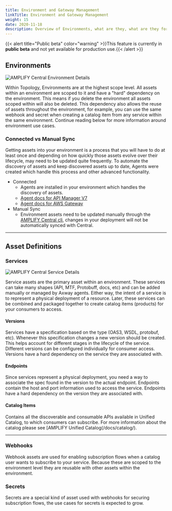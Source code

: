 ```yaml
---
title: Environment and Gateway Management
linkTitle: Environment and Gateway Management
weight: 15
date: 2020-11-18
description: Overview of Environments, what are they, what are they for, what can I do with them, a glossary of basic terms, a few pictures.
---
```


{{< alert title="Public beta" color="warning" >}}This feature is currently in **public beta** and not yet available for production use.{{< /alert >}}

## Environments

![AMPLIFY Central Environment Details](/Images/central/env_and_gateway_mgmt/EnvironmentDetailsPage.png)

Within Topology, Environments are at the highest scope level. All assets within an environment are scoped to it and have a "hard" dependency on the environment. This means if you delete the environment all assets scoped within will also be deleted. This dependency also allows the reuse of assets throughout the environment, for example, you can use the same webhook and secret when creating a catalog item from any service within the same environment. Continue reading below for more information around environment use cases.

### Connected vs Manual Sync

Getting assets into your environment is a process that you will have to do at least once and depending on how quickly those assets evolve over their lifecycle, may need to be updated quite frequently. To automate the discovery of assets and keep discovered assets up to date, Agents were created which handle this process and other advanced functionality.

-   Connected
    -   Agents are installed in your environment which handles the discovery of assets.
    -   [Agent docs for API Manager V7](/docs/central/connect-api-manager/)
    -   [Agent docs for AWS Gateway](/docs/central/connect-aws-gateway/)
-   Manual Sync
    -   Environment assets need to be updated manually through the [AMPLIFY Central cli](/docs/central/cli_getstarted/), changes in your deployment will not be automatically synced with Central.

---

## Asset Definitions

### Services

![AMPLIFY Central Service Details](/Images/central/env_and_gateway_mgmt/ServiceDetailsPage.png)

Service assets are the primary asset within an environment. These services can take many shapes (API, MTF, Protobuff, docs, etc) and can be added manually or managed by Axway agents. Either way, the intent of a service is to represent a physical deployment of a resource. Later, these services can be combined and packaged together to create catalog items (products) for your consumers to access.

#### Versions

Services have a specification based on the type (OAS3, WSDL, protobuf, etc). Whenever this specification changes a new version should be created. This helps account for different stages in the lifecycle of the service. Different versions can be configured individually for consumer access. Versions have a hard dependency on the service they are associated with.

#### Endpoints

Since services represent a physical deployment, you need a way to associate the spec found in the version to the actual endpoint. Endpoints contain the host and port information used to access the service. Endpoints have a hard dependency on the version they are associated with.

#### Catalog Items

Contains all the discoverable and consumable APIs available in Unified Catalog, to which consumers can subscribe. For more information about the catalog please see [AMPLIFY Unified Catalog(/docs/catalog/).

---

### Webhooks

Webhook assets are used for enabling subscription flows when a catalog user wants to subscribe to your service. Because these are scoped to the environment level they are reusable with other assets within the environment.

### Secrets

Secrets are a special kind of asset used with webhooks for securing subscription flows, the use cases for secrets is expected to grow.
